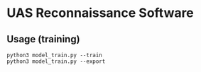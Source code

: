 # UAS Reconnaissance Software



## Usage (training)

```
python3 model_train.py --train
python3 model_train.py --export
```
